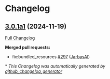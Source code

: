 # Changelog

## [3.0.1a1](https://github.com/OpenVoiceOS/OVOS-workshop/tree/3.0.1a1) (2024-11-19)

[Full Changelog](https://github.com/OpenVoiceOS/OVOS-workshop/compare/3.0.0...3.0.1a1)

**Merged pull requests:**

- fix:bundled\_resources [\#297](https://github.com/OpenVoiceOS/OVOS-workshop/pull/297) ([JarbasAl](https://github.com/JarbasAl))



\* *This Changelog was automatically generated by [github_changelog_generator](https://github.com/github-changelog-generator/github-changelog-generator)*
